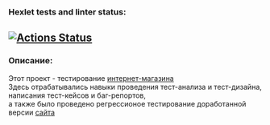 ### Hexlet tests and linter status:
[![Actions Status](https://github.com/kirichenkoao91-maker/qa-engineer-project-84/actions/workflows/hexlet-check.yml/badge.svg)](https://github.com/kirichenkoao91-maker/qa-engineer-project-84/actions)
---
### Описание:
Этот проект - тестирование [интернет-магазина](https://products-store-ru.hexlet.app)\
Здесь отрабатывались навыки проведения тест-анализа и тест-дизайна, написания тест-кейсов и баг-репортов,\
а также было проведено регрессионое тестирование доработанной версии [сайта](https://products-store-git-v2bugfixes-hexlet-components.vercel.app)
